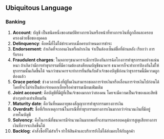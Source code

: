 ## Ubiquitous Language

### Banking
1. **Account**: บัญชี เป็นชนิดหนึ่งของสมบัติทางการเงินหรือหน้าที่ทางการเงินที่ถูกถือและครอบครองด้วยชื่อของบุคคล
2. **Delinquency**: คือหนี้ที่ไม่ได้ชำระครบเมื่อครบกำหนดการชำระ
3. **Endorsement**: ถ้าเกิดที่จะถอนเงินหรือฝากเงิน จำเป็นต้องเซ็นต์ชื่อที่ด้านหลัง เรียกว่า การรับรอง
4. **Fraudulent charges**: ในหลายๆธนาคารจะมีการป้องกันการฉ้อโกงการทำธุรกรรมอย่างแน่นหนา ถ้าเกิดว่ามีการทำธุรกรรมที่มีความต้องสงสัยบนบัญชีธนาคาร
  ธนาคารก็จะทำการป้องกันไม่ให้ธุรกรรมนั้นเกิดขึ้นได้ จนกว่าธนาคารจะทำการยืนยันกับตัวเจ้าของบัญชีก่อนว่าธุรกรรมนี้มีความถูกต้องแล้ว
5. **Grace period**: ช่วงเวลาหนึ่งที่ผู้ยืมเงินสามารถชลอการจ่ายเงินหรือเลื่อนการจ่ายเงินไปก่อนได้โดยที่จะไม่จำเป็นต้องจ่ายดอกเบี้ยหรือค่าธรรมเนียมเพ่ิมเติม
6. **Joint account**: คือบัญชีที่มีผู้ที่เป็นเจ้าของมากกว่าสองคน โดยจะมีความเป็นเจ้าของและสิทธิต่างๆอย่างเท่าเทียมกัน
7. **Maturity date**: คือวันที่หมดอายุของสัญญาการทำธุรกรรมทางการเงิน
8. **Overdraft**: ชื่อที่เรียกเหตุการณ์ในกรณีที่ทำธุรกรรมทางการเงินมากกว่าจำนวนเงินที่มีอยู่ภายในบัญชี
9. **Solvency**: คือในกรณีที่ธนาคารมีจำนวนเงินมากพอที่จะสามารถครอบคลุม้การสูญเสียทางการเงินที่อาจจะเกิดขึ้นได้
10. **Backlog**: คำสั่งซื้อที่ไม่สำเร็จ ทำให้สินค้าและบริการยังไม่ได้ส่งมอบให้กับลูกค้า
